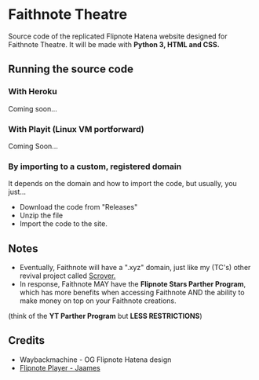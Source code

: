 # Faithnote Theatre
<p>Source code of the replicated Flipnote Hatena website designed for Faithnote Theatre. It will be made with <b>Python 3, HTML and CSS.</b></p>

<h2>Running the source code</h2>
<h3>With Heroku</h3>
<p>Coming soon...</p>
<h3>With Playit (Linux VM portforward)</h3>
<p>Coming Soon...</p>
<h3>By importing to a custom, registered domain</h3>
<p>It depends on the domain and how to import the code, but usually, you just...</p>
<ul>
<li>Download the code from "Releases"</li>
<li>Unzip the file</li>
<li>Import the code to the site.</li>
</ul>
<h2>Notes</h2>
<ul>
<li>Eventually, Faithnote will have a ".xyz" domain, just like my (TC's) other revival project called <a href="https://github.com/TCScrov">Scrover.</a></li>
<li>In response, Faithnote MAY have the <b>Flipnote Stars Parther Program</b>, which has more benefits when accessing Faithnote AND the ability to make money on top on your Faithnote creations.</li> 
</ul>
<p>(think of the <b>YT Parther Program</b> but <b>LESS RESTRICTIONS</b>)</p>
<h2>Credits</h2>
<ul>
<li>Waybackmachine - OG Flipnote Hatena design</li>
<li><a href="https://github.com/jaames/flipnote-player">Flipnote Player - Jaames</a></li>
</ul>

